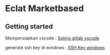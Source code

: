# Eclat Marketbased


## Getting started


Mempersiapkan vscode : <a href="https://www.youtube.com/watch?v=eWo9C2DXX5c">Seting gitlab vscode</a> 

generate ssh key di windows :
<a href="https://www.theserverside.com/blog/Coffee-Talk-Java-News-Stories-and-Opinions/How-to-configure-GitLab-SSH-keys-for-secure-Git-connections#:~:text=Log%20into%20GitLab%20and%20click,keys%20under%20your%20account%20preferences">SSH Key windows</a>



